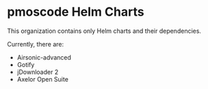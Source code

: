 # pmoscode Helm Charts

This organization contains only Helm charts and their dependencies.

Currently, there are:

- Airsonic-advanced
- Gotify
- jDownloader 2
- Axelor Open Suite
